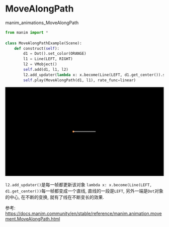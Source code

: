 # MoveAlongPath

manim_animations_MoveAlongPath

```python
from manim import *

class MoveAlongPathExample(Scene):
    def construct(self):
        d1 = Dot().set_color(ORANGE)
        l1 = Line(LEFT, RIGHT)
        l2 = VMobject()
        self.add(d1, l1, l2)
        l2.add_updater(lambda x: x.become(Line(LEFT, d1.get_center()).set_color(ORANGE)))
        self.play(MoveAlongPath(d1, l1), rate_func=linear)
```


![](./manim_animations_MoveAlongPath/1.gif)



`l2.add_updater()`是每一帧都更新该对象
`lambda x: x.become(Line(LEFT, d1.get_center())`每一帧都变成一个直线, 直线的一段是`LEFT`, 另外一端是`Dot`对象的中心, 在不断的变换, 就有了线在不断变长的效果.





参考:
https://docs.manim.community/en/stable/reference/manim.animation.movement.MoveAlongPath.html
